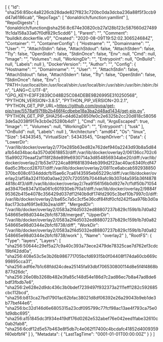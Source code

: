 [
{
"Id": "sha256:85bc4a8226cb28dade827f823c720bc0da3dcba236a88f5f3ccb9d47a6186cab",
"RepoTags": [
"donaldrich/function:yamllint"
],
"RepoDigests": [
"donaldrich/function@sha256:8c674e30820cb27a128b123c587660d274891fc1da158a33a67f0df829c5cdd6"
],
"Parent": "",
"Comment": "buildkit.dockerfile.v0",
"Created": "2020-08-09T19:52:02.306524684Z",
"Container": "",
"ContainerConfig": {
"Hostname": "",
"Domainname": "",
"User": "",
"AttachStdin": false,
"AttachStdout": false,
"AttachStderr": false,
"Tty": false,
"OpenStdin": false,
"StdinOnce": false,
"Env": null,
"Cmd": null,
"Image": "",
"Volumes": null,
"WorkingDir": "",
"Entrypoint": null,
"OnBuild": null,
"Labels": null
},
"DockerVersion": "",
"Author": "",
"Config": {
"Hostname": "",
"Domainname": "",
"User": "",
"AttachStdin": false,
"AttachStdout": false,
"AttachStderr": false,
"Tty": false,
"OpenStdin": false,
"StdinOnce": false,
"Env": [
"PATH=/usr/local/bin:/usr/local/sbin:/usr/local/bin:/usr/sbin:/usr/bin:/sbin:/bin",
"LANG=C.UTF-8",
"GPG_KEY=E3FF2839C048B25C084DEBE9B26995E310250568",
"PYTHON_VERSION=3.8.5",
"PYTHON_PIP_VERSION=20.2.1",
"PYTHON_GET_PIP_URL=https://github.com/pypa/get-pip/raw/5578af97f8b2b466f4cdbebe18a3ba2d48ad1434/get-pip.py",
"PYTHON_GET_PIP_SHA256=d4d62a0850fe0c2e6325b2cc20d818c580563de5a2038f917e3cb0e25280b4d1"
],
"Cmd": null,
"ArgsEscaped": true,
"Image": "",
"Volumes": null,
"WorkingDir": "",
"Entrypoint": [
"tusk"
],
"OnBuild": null,
"Labels": null
},
"Architecture": "amd64",
"Os": "linux",
"Size": 54343545,
"VirtualSize": 54343545,
"GraphDriver": {
"Data": {
"LowerDir": "/var/lib/docker/overlay2/770e285b63ed82e762def940a2243d93b8a5d84a1b54d34bac4a3570d0618853/diff:/var/lib/docker/overlay2/06136cc702c615a990270eaaf2af118f28de89fe6930714a3d854856934abe20/diff:/var/lib/docker/overlay2/1b53e17224ca89f6818394eb399d2f23ac40ac6340fcdf476ad5c3fbccd28707/diff:/var/lib/docker/overlay2/0811ce6abcab592938850370bc608c6134dddcfb15ae6c7ca6143595eb65229c/diff:/var/lib/docker/overlay2/af58a324110d0a0ae2207c72055fb70449afc9b307d4a595b36f48784818c4f3/diff:/var/lib/docker/overlay2/7ea9156156b0d927e7cf1df50b71054ad39470e8347a10a061c601930eb7f0a1/diff:/var/lib/docker/overlay2/9884f95362b415e4078c356429d037df12f40b9df174fd2905c3bef10b7997c0/diff:/var/lib/docker/overlay2/ba65c7a5c3cf5e36cdf84fdf0cfd242f5aa976b3d0a8ac173cbaf69f3e83b2ea/diff",
"MergedDir": "/var/lib/docker/overlay2/0583a2f4d5032ed88807237b829c159b1b7d0a82548665e98d0344e2bfcf8738/merged",
"UpperDir": "/var/lib/docker/overlay2/0583a2f4d5032ed88807237b829c159b1b7d0a82548665e98d0344e2bfcf8738/diff",
"WorkDir": "/var/lib/docker/overlay2/0583a2f4d5032ed88807237b829c159b1b7d0a82548665e98d0344e2bfcf8738/work"
},
"Name": "overlay2"
},
"RootFS": {
"Type": "layers",
"Layers": [
"sha256:50644c29ef5a27c9a40c393a73ece2479de78325cae7d762ef3cdc19bf42dd0a",
"sha256:408e53c5e3b26b986771705bcfd69315b0f04408f174da60cb669c99895cca31",
"sha256:adf6e7b1c68fdd24cdea25145fa93dbf706530800114d8e5f4f4868b877d26dc",
"sha256:26e08b3268b482e3fa85c148d54e186d7c2ad86ec7b8a47ad8de6bdf3fbdb7e6",
"sha256:2e628e2d9dc436c3b0bdef7239497f932373a2111eff1282c592685cbc112bcd",
"sha256:b813ca27bd17901ac62bfac38021d8df06392e26a29043b9eb1de3b77bef44e6",
"sha256:bc32d146d6e6805315a23cdf095799c77fcf98ac13ae4f793ca75e01d9dbc695",
"sha256:a151845dc3f934e419df176d0262e532abef76e042eed1fabe32610c0ab2fab8",
"sha256:6cdf12d5e57b463e8f5db7c4e062f17400c4bcdafc41852d4009359f40ebfbf4"
]
},
"Metadata": {
"LastTagTime": "0001-01-01T00:00:00Z"
}
}
]
